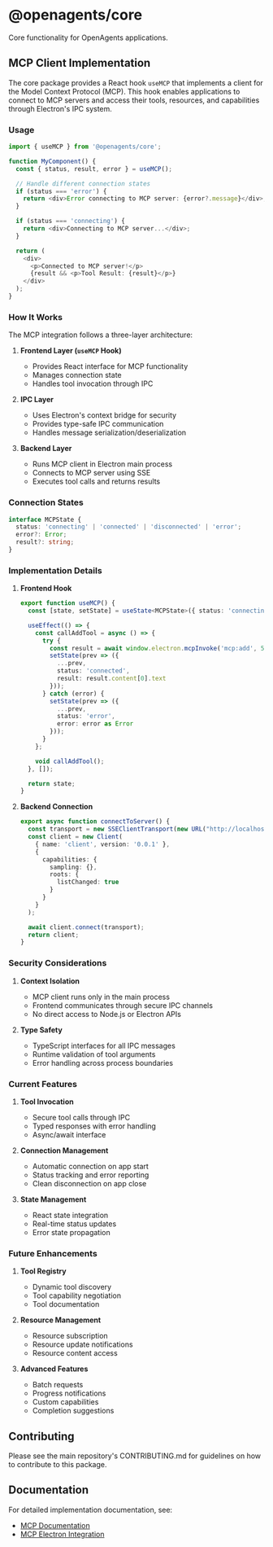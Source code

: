 # @openagents/core

Core functionality for OpenAgents applications.

## MCP Client Implementation

The core package provides a React hook `useMCP` that implements a client for the Model Context Protocol (MCP). This hook enables applications to connect to MCP servers and access their tools, resources, and capabilities through Electron's IPC system.

### Usage

```typescript
import { useMCP } from '@openagents/core';

function MyComponent() {
  const { status, result, error } = useMCP();

  // Handle different connection states
  if (status === 'error') {
    return <div>Error connecting to MCP server: {error?.message}</div>;
  }

  if (status === 'connecting') {
    return <div>Connecting to MCP server...</div>;
  }

  return (
    <div>
      <p>Connected to MCP server!</p>
      {result && <p>Tool Result: {result}</p>}
    </div>
  );
}
```

### How It Works

The MCP integration follows a three-layer architecture:

1. **Frontend Layer (`useMCP` Hook)**
   - Provides React interface for MCP functionality
   - Manages connection state
   - Handles tool invocation through IPC

2. **IPC Layer**
   - Uses Electron's context bridge for security
   - Provides type-safe IPC communication
   - Handles message serialization/deserialization

3. **Backend Layer**
   - Runs MCP client in Electron main process
   - Connects to MCP server using SSE
   - Executes tool calls and returns results

### Connection States

```typescript
interface MCPState {
  status: 'connecting' | 'connected' | 'disconnected' | 'error';
  error?: Error;
  result?: string;
}
```

### Implementation Details

1. **Frontend Hook**
   ```typescript
   export function useMCP() {
     const [state, setState] = useState<MCPState>({ status: 'connecting' });

     useEffect(() => {
       const callAddTool = async () => {
         try {
           const result = await window.electron.mcpInvoke('mcp:add', 5, 3);
           setState(prev => ({
             ...prev,
             status: 'connected',
             result: result.content[0].text
           }));
         } catch (error) {
           setState(prev => ({
             ...prev,
             status: 'error',
             error: error as Error
           }));
         }
       };

       void callAddTool();
     }, []);

     return state;
   }
   ```

2. **Backend Connection**
   ```typescript
   export async function connectToServer() {
     const transport = new SSEClientTransport(new URL("http://localhost:8787/sse"));
     const client = new Client(
       { name: 'client', version: '0.0.1' },
       {
         capabilities: {
           sampling: {},
           roots: {
             listChanged: true
           }
         }
       }
     );

     await client.connect(transport);
     return client;
   }
   ```

### Security Considerations

1. **Context Isolation**
   - MCP client runs only in the main process
   - Frontend communicates through secure IPC channels
   - No direct access to Node.js or Electron APIs

2. **Type Safety**
   - TypeScript interfaces for all IPC messages
   - Runtime validation of tool arguments
   - Error handling across process boundaries

### Current Features

1. **Tool Invocation**
   - Secure tool calls through IPC
   - Typed responses with error handling
   - Async/await interface

2. **Connection Management**
   - Automatic connection on app start
   - Status tracking and error reporting
   - Clean disconnection on app close

3. **State Management**
   - React state integration
   - Real-time status updates
   - Error state propagation

### Future Enhancements

1. **Tool Registry**
   - Dynamic tool discovery
   - Tool capability negotiation
   - Tool documentation

2. **Resource Management**
   - Resource subscription
   - Resource update notifications
   - Resource content access

3. **Advanced Features**
   - Batch requests
   - Progress notifications
   - Custom capabilities
   - Completion suggestions

## Contributing

Please see the main repository's CONTRIBUTING.md for guidelines on how to contribute to this package.

## Documentation

For detailed implementation documentation, see:
- [MCP Documentation](../../docs/mcp.md)
- [MCP Electron Integration](../../docs/mcp-electron-integration.md)

